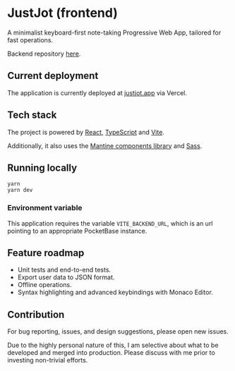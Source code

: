 # JustJot (frontend)

A minimalist keyboard-first note-taking Progressive Web App, tailored for fast operations.

Backend repository [here](https://github.com/JunoNgx/justjot-backend).

## Current deployment

The application is currently deployed at [justjot.app](https://justjot.app/) via Vercel.

## Tech stack

The project is powered by [React](https://react.dev/), [TypeScript](https://www.typescriptlang.org/) and [Vite](https://vitejs.dev/).

Additionally, it also uses the [Mantine components library](https://mantine.dev/) and [Sass](https://sass-lang.com/).

## Running locally

```
yarn
yarn dev
```

### Environment variable

This application requires the variable `VITE_BACKEND_URL`, which is an url pointing to an appropriate PocketBase instance.

## Feature roadmap
* Unit tests and end-to-end tests.
* Export user data to JSON format.
* Offline operations.
* Syntax highlighting and advanced keybindings with Monaco Editor.

## Contribution
For bug reporting, issues, and design suggestions, please open new issues.

Due to the highly personal nature of this, I am selective about what to be developed and merged into production. Please discuss with me prior to investing non-trivial efforts.
